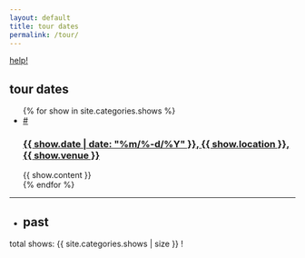 ```yaml
---
layout: default
title: tour dates
permalink: /tour/
---
```

<p class="help"><a href="/2022/12/06/show-project">help!</a></p>
<h2>tour dates</h2>
<ul class="future-container">
{% for show in site.categories.shows %}
<li class="show">
<a class="anchor" id="{{ show.date | date: "%m%-d%Y" }}" name="{{ show.date | date: "%m%-d%Y" }}" href="#{{ show.date | date: "%m%-d%Y" }}">#</a>
<h3><a href="{{ show.url }}"><span class="date">{{ show.date | date: "%m/%-d/%Y" }}</span>, <span class="location">{{ show.location }}</span>, {{ show.venue }}</a></h3>
{{ show.content }}
</li>
{% endfor %}
</ul>
<hr />
<ul class="past-container">
<li><h2>past</h2></li>
</ul>
total shows: {{ site.categories.shows | size }}  !

<!-- sorts the shows based on date -->
<script src="{{ base.url | prepend: site.url }}/assets/js/shows.js"></script>
